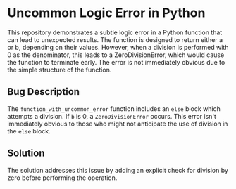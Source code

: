 # Uncommon Logic Error in Python

This repository demonstrates a subtle logic error in a Python function that can lead to unexpected results. The function is designed to return either a or b, depending on their values. However, when a division is performed with 0 as the denominator, this leads to a ZeroDivisionError, which would cause the function to terminate early. The error is not immediately obvious due to the simple structure of the function.

## Bug Description

The `function_with_uncommon_error` function includes an `else` block which attempts a division. If `b` is 0, a `ZeroDivisionError` occurs.  This error isn't immediately obvious to those who might not anticipate the use of division in the `else` block. 

## Solution

The solution addresses this issue by adding an explicit check for division by zero before performing the operation.